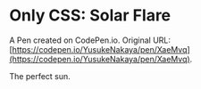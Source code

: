 # Only CSS: Solar Flare

A Pen created on CodePen.io. Original URL: [https://codepen.io/YusukeNakaya/pen/XaeMvq](https://codepen.io/YusukeNakaya/pen/XaeMvq).

The perfect sun.